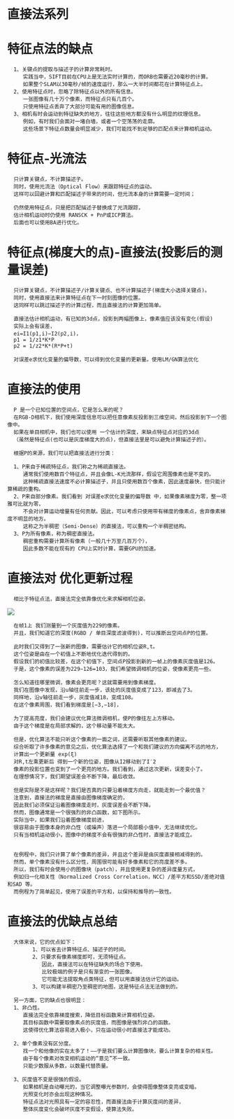 # 直接法系列

# 特征点法的缺点
      1、关键点的提取与描述子的计算非常耗时。
         实践当中，SIFT目前在CPU上是无法实时计算的，而ORB也需要近20毫秒的计算。
         如果整个SLAM以30毫秒/帧的速度运行，那么一大半时间都花在计算特征点上。
      2、使用特征点时，忽略了除特征点以外的所有信息。
         一张图像有几十万个像素，而特征点只有几百个。
         只使用特征点丢弃了大部分可能有用的图像信息。
      3、相机有时会运动到特征缺失的地方，往往这些地方都没有什么明显的纹理信息。
         例如，有时我们会面对一堵白墙，或者一个空荡荡的走廓。
         这些场景下特征点数量会明显减少，我们可能找不到足够的匹配点来计算相机运动。


# 特征点-光流法
      只计算关键点，不计算描述子。
      同时，使用光流法（Optical Flow）来跟踪特征点的运动。
      这样可以回避计算和匹配描述子带来的时间，但光流本身的计算需要一定时间；
      
      仍然使用特征点，只是把匹配描述子替换成了光流跟踪，
      估计相机运动时仍使用 RANSCK + PnP或ICP算法。
      后面也可以使用BA进行优化。
      
# 特征点(梯度大的点)-直接法(投影后的测量误差)
      只计算关键点，不计算描述子/计算关键点、也不计算描述子(梯度大小选择关键点)。
      同时，使用直接法来计算特征点在下一时刻图像的位置。
      这同样可以跳过描述子的计算过程，而且直接法的计算更加简单。
      
      直接法估计相机运动，有已知的3d点，投影到两幅图像上，像素值应该没有变化(假设)
      实际上会有误差，
      ei=I1(p1,i)−I2(p2,i)，
      p1 = 1/z1*K*P   
      p2 = 1/z2*K*(R*P+t)   
      
      对误差e求优化变量的偏导数，可以得到优化变量的更新量。使用LM/GN算法优化
      
# 直接法的使用
      P 是一个已知位置的空间点，它是怎么来的呢？
      在RGB-D相机下，我们使用深度信息可以把任意像素反投影到三维空间，然后投影到下一个图像中。
      如果在单目相机中，我们也可以使用 一个估计的深度，来缺点特征点对应的3d点
      （虽然是特征点(也可以是灰度梯度大的点)，但直接法里是可以避免计算描述子的）。

      根据P的来源，我们可以把直接法进行分类：

      1、P来自于稀疏特征点，我们称之为稀疏直接法。
         通常我们使用数百个特征点，并且会像L-K光流那样，假设它周围像素也是不变的。
         这种稀疏直接法速度不必计算描述子，并且只使用数百个像素，因此速度最快，但只能计算稀疏的重构。
      2、P来自部分像素。我们看到 对误差e求优化变量的偏导数 中，如果像素梯度为零，整一项雅可比就为零，
         不会对计算运动增量有任何贡献。因此，可以考虑只使用带有梯度的像素点，舍弃像素梯度不明显的地方。
         这称之为半稠密（Semi-Dense）的直接法，可以重构一个半稠密结构。
      3、P为所有像素，称为稠密直接法。
         稠密重构需要计算所有像素（一般几十万至几百万个），
         因此多数不能在现有的 CPU上实时计算，需要GPU的加速。

# 直接法对 优化更新过程
      相比于特征点法，直接法完全依靠像优化来求解相机位姿。
![](https://images2015.cnblogs.com/blog/606958/201607/606958-20160720225237060-1994588212.png)

      在帧1上 我们测量到一个灰度值为229的像素。
      并且，我们知道它的深度(RGBD / 单目深度滤波得到)，可以推断出空间点P的位置。

      此时我们又得到了一张新的图像，需要估计它的相机位姿R,t。
      这个位姿是由在一个初值上不断地优化迭代得到的。
      假设我们的初值比较差，在这个初值下，空间点P投影到新的一帧上的像素灰度值是126。
      于是，这个像素的误差为229−126=103，我们希望微调相机的位姿，使像素更亮一些。

      怎么知道往哪里微调，像素会更亮呢？这就需要用到像素梯度。
      我们在图像中发现，沿u轴往前走一步，该处的灰度值变成了123，即减去了3。
      同样地，沿v轴往前走一步，灰度值减18，变成108。
      在这个像素周围，我们看到梯度是[−3,−18]，

      为了提高亮度，我们会建议优化算法微调相机，使P的像往左上方移动。
      由于这个梯度是在局部求解的，这个移动量不能太大。

      但是，优化算法不能只听这个像素的一面之词，还需要听取其他像素的建议。
      综合听取了许多像素的意见之后，优化算法选择了一个和我们建议的方向偏离不远的地方，
      计算出一个更新量 exp(ξ)
      对R,t左乘更新后 得到一个新的位姿，图像从I2移动到了I′2
      像素的投影位置也变到了一个更亮的地方。我们看到，通过这次更新，误差变小了。
      在理想情况下，我们期望误差会不断下降，最后收敛。

      但是实际是不是这样呢？我们是否真的只要沿着梯度方向走，就能走到一个最优值？
      注意到，直接法的梯度是直接由图像梯度确定的，
      因此我们必须保证沿着图像梯度走时，灰度误差会不断下降。
      然而，图像通常是一个很强烈的非凸函数，如下图所示。
      实际当中，如果我们沿着图像梯度前进，
      很容易由于图像本身的非凸性（或噪声）落进一个局部极小值中，无法继续优化。
      只有当相机运动很小，图像中的梯度不会有很强的非凸性时，直接法才能成立。


      在例程中，我们只计算了单个像素的差异，并且这个差异是由灰度直接相减得到的。
      然而，单个像素没有什么区分性，周围很可能有好多像素和它的亮度差不多。
      所以，我们有时会使用小的图像块（patch），并且使用更复杂的差异度量方式，
      例如归一化相关性（Normalized Cross Correlation，NCC）/差平方和SSD/差绝对值和SAD 等。
      而例程为了简单起见，使用了误差的平方和，以保持和推导的一致性。

# 直接法的优缺点总结
      大体来说，它的优点如下：
            1、可以省去计算特征点、描述子的时间。
            2、只要求有像素梯度即可，无须特征点。
               因此，直接法可以在特征缺失的场合下使用。
               比较极端的例子是只有渐变的一张图像。
               它可能无法提取角点类特征，但可以用直接法估计它的运动。
            3、可以构建半稠密乃至稠密的地图，这是特征点法无法做到的。

      另一方面，它的缺点也很明显：
      1、非凸性。
         直接法完全依靠梯度搜索，降低目标函数来计算相机位姿。
         其目标函数中需要取像素点的灰度值，而图像是强烈非凸的函数。
         这使得优化算法容易进入极小，只在运动很小时直接法才能成功。

      2、单个像素没有区分度。
         找一个和他像的实在太多了！——于是我们要么计算图像块，要么计算复杂的相关性。
         由于每个像素对改变相机运动的“意见”不一致。
         只能少数服从多数，以数量代替质量。

      3、灰度值不变是很强的假设。
         如果相机是自动曝光的，当它调整曝光参数时，会使得图像整体变亮或变暗。
         光照变化时亦会出现这种情况。
         特征点法对光照具有一定的容忍性，而直接法由于计算灰度间的差异，
         整体灰度变化会破坏灰度不变假设，使算法失败。


   
